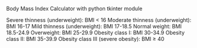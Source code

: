 Body Mass Index Calculator with python tkinter module


Severe thinness (underweight): BMI < 16
Moderate thinness (underweight): BMI 16-17
Mild thinness (underweight): BMI 17-18.5
Normal weight: BMI 18.5-24.9
Overweight: BMI 25-29.9
Obesity class I: BMI 30-34.9
Obesity class II: BMI 35-39.9
Obesity class III (severe obesity): BMI ≥ 40
